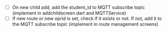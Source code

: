 - [ ] On new child add, add the student_id to MQTT subscribe topic (implement in addchildscreen.dart and MQTTService)
- [ ] If new route or new oprid is set, check if it exists or not. If not, add it to the MQTT subscribe topic (implement in route management screens)
